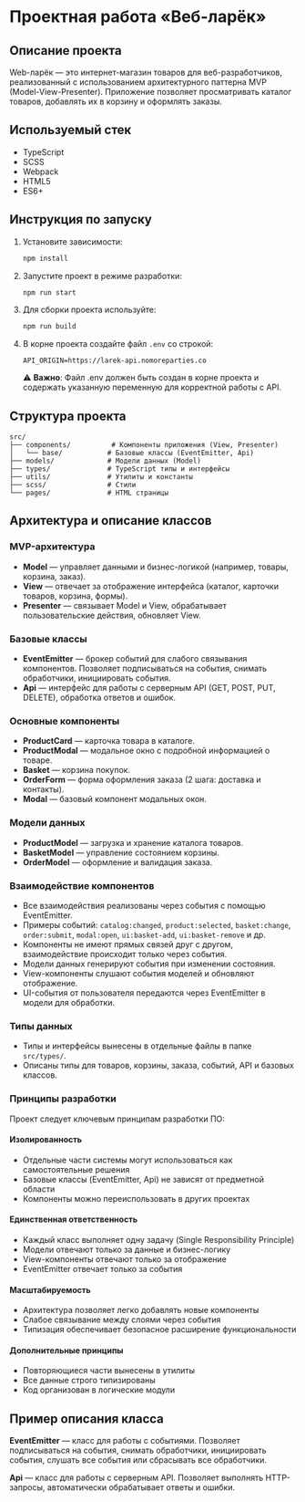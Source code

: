 # Проектная работа «Веб-ларёк»

## Описание проекта

Web-ларёк — это интернет-магазин товаров для веб-разработчиков, реализованный с использованием архитектурного паттерна MVP (Model-View-Presenter). Приложение позволяет просматривать каталог товаров, добавлять их в корзину и оформлять заказы.

## Используемый стек
- TypeScript
- SCSS
- Webpack
- HTML5
- ES6+

## Инструкция по запуску

1. Установите зависимости:
   ```bash
   npm install
   ```
2. Запустите проект в режиме разработки:
   ```bash
   npm run start
   ```
3. Для сборки проекта используйте:
   ```bash
   npm run build
   ```
4. В корне проекта создайте файл `.env` со строкой:
   ```
   API_ORIGIN=https://larek-api.nomoreparties.co
   ```
   ⚠️ **Важно**: Файл .env должен быть создан в корне проекта и содержать указанную переменную для корректной работы с API.

## Структура проекта

```
src/
├── components/          # Компоненты приложения (View, Presenter)
│   └── base/           # Базовые классы (EventEmitter, Api)
├── models/             # Модели данных (Model)
├── types/              # TypeScript типы и интерфейсы
├── utils/              # Утилиты и константы
├── scss/               # Стили
└── pages/              # HTML страницы
```

## Архитектура и описание классов

### MVP-архитектура
- **Model** — управляет данными и бизнес-логикой (например, товары, корзина, заказ).
- **View** — отвечает за отображение интерфейса (каталог, карточки товаров, корзина, формы).
- **Presenter** — связывает Model и View, обрабатывает пользовательские действия, обновляет View.

### Базовые классы
- **EventEmitter** — брокер событий для слабого связывания компонентов. Позволяет подписываться на события, снимать обработчики, инициировать события.
- **Api** — интерфейс для работы с серверным API (GET, POST, PUT, DELETE), обработка ответов и ошибок.

### Основные компоненты
- **ProductCard** — карточка товара в каталоге.
- **ProductModal** — модальное окно с подробной информацией о товаре.
- **Basket** — корзина покупок.
- **OrderForm** — форма оформления заказа (2 шага: доставка и контакты).
- **Modal** — базовый компонент модальных окон.

### Модели данных
- **ProductModel** — загрузка и хранение каталога товаров.
- **BasketModel** — управление состоянием корзины.
- **OrderModel** — оформление и валидация заказа.

### Взаимодействие компонентов
- Все взаимодействия реализованы через события с помощью EventEmitter.
- Примеры событий: `catalog:changed`, `product:selected`, `basket:change`, `order:submit`, `modal:open`, `ui:basket-add`, `ui:basket-remove` и др.
- Компоненты не имеют прямых связей друг с другом, взаимодействие происходит только через события.
- Модели данных генерируют события при изменении состояния.
- View-компоненты слушают события моделей и обновляют отображение.
- UI-события от пользователя передаются через EventEmitter в модели для обработки.

### Типы данных
- Типы и интерфейсы вынесены в отдельные файлы в папке `src/types/`.
- Описаны типы для товаров, корзины, заказа, событий, API и базовых классов.

### Принципы разработки
Проект следует ключевым принципам разработки ПО:

#### Изолированность
- Отдельные части системы могут использоваться как самостоятельные решения
- Базовые классы (EventEmitter, Api) не зависят от предметной области
- Компоненты можно переиспользовать в других проектах

#### Единственная ответственность 
- Каждый класс выполняет одну задачу (Single Responsibility Principle)
- Модели отвечают только за данные и бизнес-логику
- View-компоненты отвечают только за отображение
- EventEmitter отвечает только за события

#### Масштабируемость
- Архитектура позволяет легко добавлять новые компоненты
- Слабое связывание между слоями через события
- Типизация обеспечивает безопасное расширение функциональности

#### Дополнительные принципы
- Повторяющиеся части вынесены в утилиты
- Все данные строго типизированы
- Код организован в логические модули

## Пример описания класса

**EventEmitter** — класс для работы с событиями. Позволяет подписываться на события, снимать обработчики, инициировать события, слушать все события или сбрасывать все обработчики.

**Api** — класс для работы с серверным API. Позволяет выполнять HTTP-запросы, автоматически обрабатывает ответы и ошибки.

